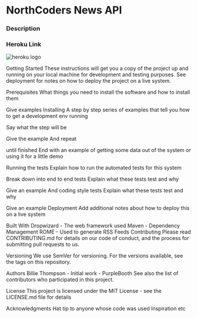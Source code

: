 <!DOCTYPE html>
<html>
<head>

<body>


<h1> NorthCoders News API </h1>

<p> </p>

<h3> Description </h3>

<p> </p>

<h3> Heroku Link </h3>

<!-- <a href="https://john-rowan-news.herokuapp.com/api/articles" target="_blank"> Link to my Heroku App </a> -->

<a src="https://john-rowan-news.herokuapp.com/api/articles" target="_blank"><img src="https://www.google.co.uk/url?sa=i&source=images&cd=&ved=2ahUKEwiL6I7ImfvjAhUOrxoKHRqqA-4QjRx6BAgBEAQ&url=https%3A%2F%2Ficon-library.net%2Ficon%2Fheroku-icon-27.html&psig=AOvVaw1oRVu1E2wS8zCGIR9kcIXG&ust=1565626017950513" alt="heroku logo"/> </a>


Getting Started
These instructions will get you a copy of the project up and running on your local machine for development and testing purposes. See deployment for notes on how to deploy the project on a live system.

Prerequisites
What things you need to install the software and how to install them

Give examples
Installing
A step by step series of examples that tell you how to get a development env running

Say what the step will be

Give the example
And repeat

until finished
End with an example of getting some data out of the system or using it for a little demo

Running the tests
Explain how to run the automated tests for this system

Break down into end to end tests
Explain what these tests test and why

Give an example
And coding style tests
Explain what these tests test and why

Give an example
Deployment
Add additional notes about how to deploy this on a live system

Built With
Dropwizard - The web framework used
Maven - Dependency Management
ROME - Used to generate RSS Feeds
Contributing
Please read CONTRIBUTING.md for details on our code of conduct, and the process for submitting pull requests to us.

Versioning
We use SemVer for versioning. For the versions available, see the tags on this repository.

Authors
Billie Thompson - Initial work - PurpleBooth
See also the list of contributors who participated in this project.

License
This project is licensed under the MIT License - see the LICENSE.md file for details

Acknowledgments
Hat tip to anyone whose code was used
Inspiration
etc


</body>
</head>
    </html>